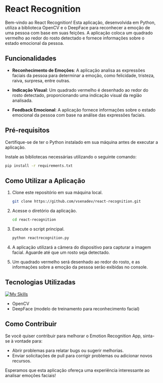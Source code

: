 # React Recognition

Bem-vindo ao React Recognition! Esta aplicação, desenvolvida em Python, utiliza a biblioteca OpenCV e o DeepFace para reconhecer a emoção de uma pessoa com base em suas feições. A aplicação coloca um quadrado vermelho ao redor do rosto detectado e fornece informações sobre o estado emocional da pessoa.

## Funcionalidades

- **Reconhecimento de Emoções**: A aplicação analisa as expressões faciais da pessoa para determinar a emoção, como felicidade, tristeza, raiva, surpresa, entre outras.

- **Indicação Visual**: Um quadrado vermelho é desenhado ao redor do rosto detectado, proporcionando uma indicação visual da região analisada.

- **Feedback Emocional**: A aplicação fornece informações sobre o estado emocional da pessoa com base na análise das expressões faciais.

## Pré-requisitos

Certifique-se de ter o Python instalado em sua máquina antes de executar a aplicação.

Instale as bibliotecas necessárias utilizando o seguinte comando:

```bash
pip install -r requirements.txt
```

## Como Utilizar a Aplicação

1. Clone este repositório em sua máquina local.

    ```bash
    git clone https://github.com/vsenadev/react-recognition.git
    ```

2. Acesse o diretório da aplicação.

    ```bash
    cd react-recognition
    ```

3. Execute o script principal.

    ```bash
    python reactrecognition.py
    ```

4. A aplicação utilizará a câmera do dispositivo para capturar a imagem facial. Aguarde até que um rosto seja detectado.

5. Um quadrado vermelho será desenhado ao redor do rosto, e as informações sobre a emoção da pessoa serão exibidas no console.

## Tecnologias Utilizadas

[![My Skills](https://skillicons.dev/icons?i=py)](https://skillicons.dev)
- OpenCV
- DeepFace (modelo de treinamento para reconhecimento facial)

## Como Contribuir

Se você quiser contribuir para melhorar o Emotion Recognition App, sinta-se à vontade para:

- Abrir problemas para relatar bugs ou sugerir melhorias.
- Enviar solicitações de pull para corrigir problemas ou adicionar novos recursos.

Esperamos que esta aplicação ofereça uma experiência interessante ao analisar emoções faciais!
